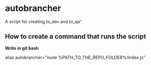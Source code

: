 # autobrancher
A script for creating to_dev and to_qa"
## How to create a command that runs the script

  **Write in git bash**
  
  alias autobrancher="node %PATH_TO_THE_REPO_FOLDER%/index.js"
